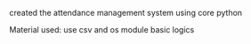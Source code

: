 created the attendance management system using  core python

Material used:
 use csv and os module
 basic logics
